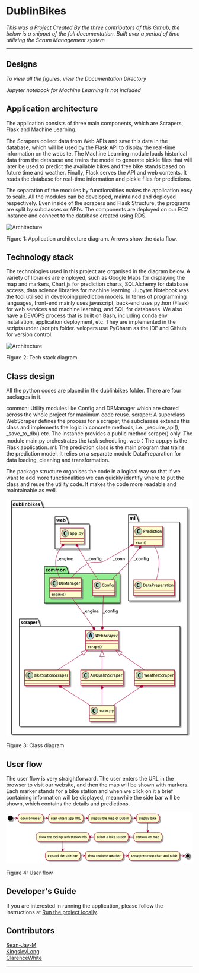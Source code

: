 # DublinBikes
*This was a Project Created By the three contributors of this Github, the below is a snippet of the full documentation. Built over a period of time utilizing the Scrum Management system*

---

## Designs
*To view all the figures, view the Documentation Directory*

*Jupyter notebook for Machine Learning is not included*

## Application architecture
The application consists of three main components, which are Scrapers, Flask and Machine Learning.

The Scrapers collect data from Web APIs and save this data in the database, which will be used by the Flask API to display the real-time information on the website.
The Machine Learning module loads historical data from the database and trains the model to generate pickle files that will later be used to predict the available bikes and free bike stands based on future time and weather.
Finally, Flask serves the API and web contents. It reads the database for real-time information and pickle files for predictions.

The separation of the modules by functionalities makes the application easy to scale. All the modules can be developed, maintained and deployed respectively. Even inside of the scrapers and Flask Structure, the programs are split by subclasses or API’s.
The components are deployed on our EC2 instance and connect to the database created using RDS.

![Architecture](documentation/architecture.png)

Figure 1: Application architecture diagram. Arrows show the data flow.

## Technology stack

The technologies used in this project are organised in the diagram below. A variety of libraries are employed, such as Google Maps for displaying the map and markers, Chart.js for prediction charts, SQLAlchemy for database access, data science libraries for machine  learning. Jupyter Notebook was the tool utilised in developing prediction models.
In terms of programming languages, front-end mainly uses javascript, back-end uses python (Flask) for web services and machine learning, and SQL for databases. We also have a DEVOPS process that is built on Bash, including conda env installation, application deployment, etc. They are implemented in the scripts under /scripts folder.
velopers use PyCharm as the IDE and Github for version control.

![Architecture](documentation/tech-stack.png)

Figure 2: Tech stack diagram

## Class design

All the python codes are placed in the dublinbikes folder. There are four packages in it.

common: Utility modules like Config and DBManager which are shared across the whole project for maximum code reuse.
scraper: A superclass WebScraper defines the process for a scraper, the subclasses extends this class and implements the logic in concrete methods, i.e. _require_api(), _save_to_db() etc. The instance provides a public method scrape() only. The module main.py orchestrates the task scheduling.
web：The app.py is the Flask application.
ml: The prediction class is the main program that trains the prediction model. It relies on a separate module DataPreparation for data loading, cleaning and transformation.

The package structure organises the code in a logical way so that if we want to add more functionalities we can quickly identify where to put the class and reuse the utility code. It makes the code more readable and maintainable as well.

![Architecture](documentation/class-diagrams.png)

Figure 3: Class diagram

## User flow

The user flow is very straightforward. The user enters the URL in the browser to visit our website, and then the map will be shown with markers. Each marker stands for a bike station and when we click on it a brief containing  information will be displayed, meanwhile the side bar will be shown, which contains the details and predictions.

![Architecture](documentation/user-flow-diagram.png)

Figure 4: User flow

## Developer's Guide
If you are interested in running the application, please follow the 
instructions at [Run the project locally](documentation/developer-guide.md).

## Contributors
[Sean-Jay-M](https://github.com/Sean-Jay-M)  
[KingsleyLong](https://github.com/kingsleylong)    
[ClarenceWhite](https://github.com/ClarenceWhite)

---
